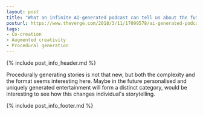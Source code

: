 ```yaml
---
layout: post
title: "What an infinite AI-generated podcast can tell us about the future of entertainment"
posturl: https://www.theverge.com/2018/3/11/17099578/ai-generated-podcast-procedural-storytelling-art-sheldon-county
tags:
- Co-creation
- Augmented creativity
- Procedural generation
---
```


{% include post_info_header.md %}

Procedurally generating stories is not that new, but both the complexity and the format seems interesting here. Maybe in the future personalised and uniquely generated entertainment will form a distinct category, would be interesting to see how this changes individual's storytelling.

<!--more-->
{% include post_info_footer.md %}
